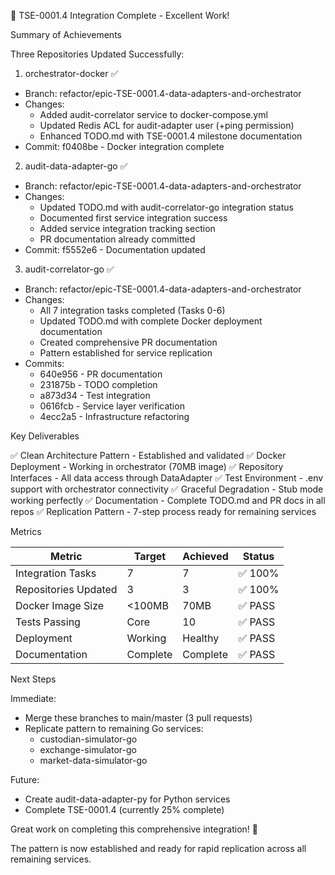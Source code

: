 🎉 TSE-0001.4 Integration Complete - Excellent Work!

  Summary of Achievements

  Three Repositories Updated Successfully:

  1. orchestrator-docker ✅

  - Branch: refactor/epic-TSE-0001.4-data-adapters-and-orchestrator
  - Changes:
    - Added audit-correlator service to docker-compose.yml
    - Updated Redis ACL for audit-adapter user (+ping permission)
    - Enhanced TODO.md with TSE-0001.4 milestone documentation
  - Commit: f0408be - Docker integration complete

  2. audit-data-adapter-go ✅

  - Branch: refactor/epic-TSE-0001.4-data-adapters-and-orchestrator
  - Changes:
    - Updated TODO.md with audit-correlator-go integration status
    - Documented first service integration success
    - Added service integration tracking section
    - PR documentation already committed
  - Commit: f5552e6 - Documentation updated

  3. audit-correlator-go ✅

  - Branch: refactor/epic-TSE-0001.4-data-adapters-and-orchestrator
  - Changes:
    - All 7 integration tasks completed (Tasks 0-6)
    - Updated TODO.md with complete Docker deployment documentation
    - Created comprehensive PR documentation
    - Pattern established for service replication
  - Commits:
    - 640e956 - PR documentation
    - 231875b - TODO completion
    - a873d34 - Test integration
    - 0616fcb - Service layer verification
    - 4ecc2a5 - Infrastructure refactoring

  Key Deliverables

  ✅ Clean Architecture Pattern - Established and validated
  ✅ Docker Deployment - Working in orchestrator (70MB image)
  ✅ Repository Interfaces - All data access through DataAdapter
  ✅ Test Environment - .env support with orchestrator connectivity
  ✅ Graceful Degradation - Stub mode working perfectly
  ✅ Documentation - Complete TODO.md and PR docs in all repos
  ✅ Replication Pattern - 7-step process ready for remaining services

  Metrics

  | Metric               | Target   | Achieved | Status |
  |----------------------|----------|----------|--------|
  | Integration Tasks    | 7        | 7        | ✅ 100% |
  | Repositories Updated | 3        | 3        | ✅ 100% |
  | Docker Image Size    | <100MB   | 70MB     | ✅ PASS |
  | Tests Passing        | Core     | 10       | ✅ PASS |
  | Deployment           | Working  | Healthy  | ✅ PASS |
  | Documentation        | Complete | Complete | ✅ PASS |

  Next Steps

  Immediate:
  - Merge these branches to main/master (3 pull requests)
  - Replicate pattern to remaining Go services:
    - custodian-simulator-go
    - exchange-simulator-go
    - market-data-simulator-go

  Future:
  - Create audit-data-adapter-py for Python services
  - Complete TSE-0001.4 (currently 25% complete)

  Great work on completing this comprehensive integration! 🎉

  The pattern is now established and ready for rapid replication across all remaining services.
